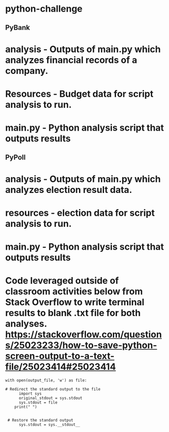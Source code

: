 # python-challenge

## PyBank
# analysis - Outputs of main.py which analyzes financial records of a company. 
# Resources - Budget data for script analysis to run.
# main.py - Python analysis script that outputs results

## PyPoll
# analysis - Outputs of main.py which analyzes election result data.
# resources - election data for script analysis to run. 
# main.py - Python analysis script that outputs results 



# Code leveraged outside of classroom activities below from Stack Overflow to write terminal results to blank .txt file for both analyses. https://stackoverflow.com/questions/25023233/how-to-save-python-screen-output-to-a-text-file/25023414#25023414
  
    with open(output_file, 'w') as file:
    
    # Redirect the standard output to the file
    	  import sys
    	  original_stdout = sys.stdout
    	  sys.stdout = file
        print(" ")
        
 
     # Restore the standard output
	      sys.stdout = sys.__stdout__